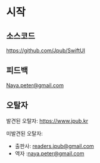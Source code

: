 # 시작



## 소스코드

https://github.com/Jpub/SwiftUI



## 피드백

Naya.peter@gmail.com



## 오탈자

발견된 오탈자: https://www.jpub.kr

미발견된 오탈자: 

- 출판사: readers.jpub@gmail.com
- 역자 :naya.peter@gmail.com